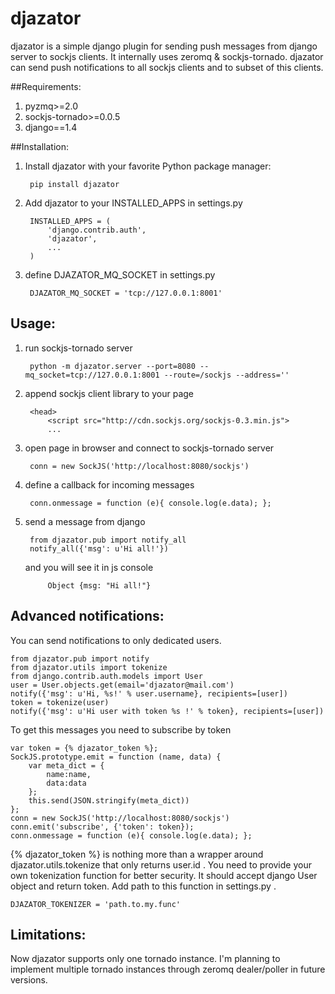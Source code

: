 djazator
========

djazator is a simple django plugin for sending push messages from django server to sockjs clients. It internally uses zeromq & sockjs-tornado. djazator can send push notifications to all sockjs clients and to subset of this clients.

##Requirements:

1. pyzmq>=2.0
2. sockjs-tornado>=0.0.5
3. django==1.4

##Installation:

1. Install djazator with your favorite Python package manager:

        pip install djazator

2. Add djazator to your INSTALLED_APPS in settings.py

        INSTALLED_APPS = (
            'django.contrib.auth',
            'djazator',
            ...
        )

3. define DJAZATOR_MQ_SOCKET in settings.py

        DJAZATOR_MQ_SOCKET = 'tcp://127.0.0.1:8001'

## Usage:

1. run sockjs-tornado server

        python -m djazator.server --port=8080 --mq_socket=tcp://127.0.0.1:8001 --route=/sockjs --address=''

2. append sockjs client library to your page

        <head>
            <script src="http://cdn.sockjs.org/sockjs-0.3.min.js">
            ...

3. open page in browser and connect to sockjs-tornado server

        conn = new SockJS('http://localhost:8080/sockjs')

4. define a callback for incoming messages

        conn.onmessage = function (e){ console.log(e.data); };

5. send a message from django

        from djazator.pub import notify_all
        notify_all({'msg': u'Hi all!'})

    and you will see it in js console

            Object {msg: "Hi all!"}

## Advanced notifications:

You can send notifications to only dedicated users.

    from djazator.pub import notify
    from djazator.utils import tokenize
    from django.contrib.auth.models import User
    user = User.objects.get(email='djazator@mail.com')
    notify({'msg': u'Hi, %s!' % user.username}, recipients=[user])
    token = tokenize(user)
    notify({'msg': u'Hi user with token %s !' % token}, recipients=[user])

To get this messages you need to subscribe by token

    var token = {% djazator_token %};
    SockJS.prototype.emit = function (name, data) {
        var meta_dict = {
            name:name,
            data:data
        };
        this.send(JSON.stringify(meta_dict))
    };
    conn = new SockJS('http://localhost:8080/sockjs')
    conn.emit('subscribe', {'token': token});
    conn.onmessage = function (e){ console.log(e.data); };

{% djazator_token %} is nothing more than a wrapper around djazator.utils.tokenize that only returns user.id . You need to provide your own tokenization function for better security. It should accept django User object and return token. Add path to this function in settings.py .

    DJAZATOR_TOKENIZER = 'path.to.my.func'

## Limitations:

Now djazator supports only one tornado instance. I'm planning to implement multiple tornado instances through zeromq dealer/poller in future versions.
